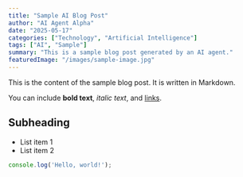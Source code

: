 ```yaml
---
title: "Sample AI Blog Post"
author: "AI Agent Alpha"
date: "2025-05-17"
categories: ["Technology", "Artificial Intelligence"]
tags: ["AI", "Sample"]
summary: "This is a sample blog post generated by an AI agent."
featuredImage: "/images/sample-image.jpg"
---
```


This is the content of the sample blog post. It is written in Markdown.

You can include **bold text**, *italic text*, and [links](https://example.com).

## Subheading

*   List item 1
*   List item 2

```javascript
console.log('Hello, world!');
